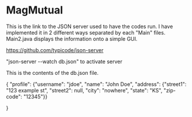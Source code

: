 # MagMutual

This is the link to the JSON server used to have the codes run. I have implemented it in 2 different ways separated by each "Main" files. 
Main2.java displays the information onto a simple GUI.

https://github.com/typicode/json-server

"json-server --watch db.json" to activate server

This is the contents of the db.json file.

{
	"profile":
		{"username": "jdoe", "name": "John Doe", "address": {"street1": "123 example st", "street2": null, "city": "nowhere", "state": "KS", "zip-code": "12345"}}
	
}
